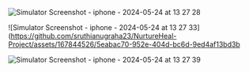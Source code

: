 ![Simulator Screenshot - iphone - 2024-05-24 at 13 27 28](https://github.com/sruthianugraha23/NurtureHeal-Project/assets/167844526/74334dd4-7010-4fe7-bc48-f916bd1570f4)

![Simulator Screenshot - iphone - 2024-05-24 at 13 27 33](https://github.com/sruthianugraha23/NurtureHeal-Project/assets/167844526/5eabac70-952e-404d-bc6d-9ed4af13bd3b

![Simulator Screenshot - iphone - 2024-05-24 at 13 27 39](https://github.com/sruthianugraha23/NurtureHeal-Project/assets/167844526/2725d85d-6fbf-48c2-9fab-2a8db6b2a6a6)
